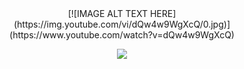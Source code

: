 <div align="center">
[![IMAGE ALT TEXT HERE](https://img.youtube.com/vi/dQw4w9WgXcQ/0.jpg)](https://www.youtube.com/watch?v=dQw4w9WgXcQ)

![](https://github-readme-streak-stats.herokuapp.com/?user=irizkyw&theme=tokyonight&hide_border=false)

</div>
